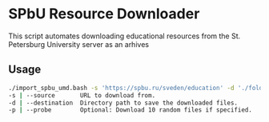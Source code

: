 # SPbU Resource Downloader

This script automates downloading educational resources from the St. Petersburg University server as an arhives

## Usage

```bash
./import_spbu_umd.bash -s 'https://spbu.ru/sveden/education' -d './folder_to_download_to' [-p]
-s | --source       URL to download from.
-d | --destination  Directory path to save the downloaded files.
-p | --probe        Optional: Download 10 random files if specified.
```
